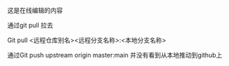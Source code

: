 这是在线编辑的内容

通过git pull 拉去

Git pull <远程仓库别名><远程分支名称>:<本地分支名称>



通过Git push upstream origin master:main 并没有看到从本地推动到github上
